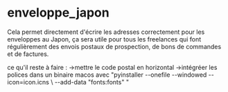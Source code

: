 # enveloppe_japon
Cela permet directement d'écrire les adresses correctement pour les enveloppes au Japon, ça sera utile pour tous les freelances qui font régulièrement des envois postaux de prospection,  de bons de commandes et de factures.

ce qu'il reste à faire : 
->mettre le code postal en horizontal
->intégréer les polices dans un binaire macos avec "pyinstaller --onefile --windowed --icon=icon.icns \  --add-data "fonts:fonts" \"
